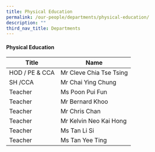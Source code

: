 ```yaml
---
title: Physical Education
permalink: /our-people/departments/physical-education/
description: ""
third_nav_title: Departments
---
```

#### Physical Education

| Title | Name |
|---|---|
| HOD / PE & CCA | Mr Cleve Chia Tse Tsing |
| SH /CCA | Mr Chai Ying Chung |
| Teacher | Ms Poon Pui Fun |
| Teacher | Mr Bernard Khoo |
| Teacher | Mr Chris Chan |
| Teacher | Mr Kelvin Neo Kai Hong |
| Teacher | Ms Tan Li Si |
| Teacher  | Ms Tan Yee Ting |
